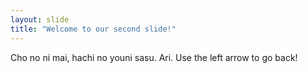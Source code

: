 ```yaml
---
layout: slide
title: "Welcome to our second slide!"
---
```

Cho no ni mai, hachi no youni sasu. Ari.
Use the left arrow to go back!
